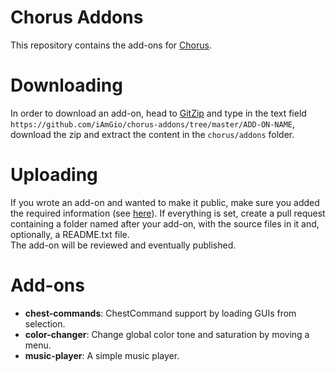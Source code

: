 # Chorus Addons

This repository contains the add-ons for [Chorus](https://github.com/iAmGio/chorus).

# Downloading
In order to download an add-on, head to [GitZip](https://kinolien.github.io/gitzip/) and type in the text field `https://github.com/iAmGio/chorus-addons/tree/master/ADD-ON-NAME`, download the zip and extract the content in the `chorus/addons` folder.

# Uploading
If you wrote an add-on and wanted to make it public, make sure you added the required information (see [here](https://github.com/iAmGio/chorus/wiki/Your-first-add-on)). If everything is set, create a pull request containing a folder named after your add-on, with the source files in it and, optionally, a README.txt file.  
The add-on will be reviewed and eventually published.

# Add-ons
* **chest-commands**: ChestCommand support by loading GUIs from selection.
* **color-changer**: Change global color tone and saturation by moving a menu.
* **music-player**: A simple music player.
